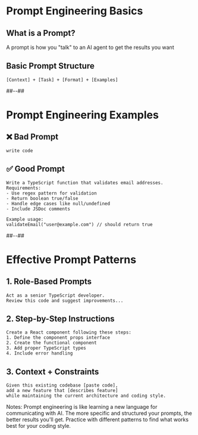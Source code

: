 <!-- .slide -->

# Prompt Engineering Basics

## **What is a Prompt?**
A prompt is how you "talk" to an AI agent to get the results you want

## **Basic Prompt Structure**
```
[Context] + [Task] + [Format] + [Examples]
```

##--##

<!-- .slide: class="with-code" -->

# Prompt Engineering Examples

## **❌ Bad Prompt**
```
write code
```

## **✅ Good Prompt**
```
Write a TypeScript function that validates email addresses.
Requirements:
- Use regex pattern for validation
- Return boolean true/false
- Handle edge cases like null/undefined
- Include JSDoc comments

Example usage:
validateEmail("user@example.com") // should return true
```

##--##

<!-- .slide: class="with-code" -->

# Effective Prompt Patterns

## **1. Role-Based Prompts**
```
Act as a senior TypeScript developer.
Review this code and suggest improvements...
```

## **2. Step-by-Step Instructions**
```
Create a React component following these steps:
1. Define the component props interface
2. Create the functional component
3. Add proper TypeScript types
4. Include error handling
```

## **3. Context + Constraints**
```
Given this existing codebase [paste code],
add a new feature that [describes feature]
while maintaining the current architecture and coding style.
```

Notes:
Prompt engineering is like learning a new language for communicating with AI. The more specific and structured your prompts, the better results you'll get. Practice with different patterns to find what works best for your coding style.
